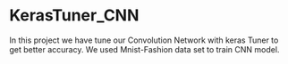 # KerasTuner_CNN
In this project we have tune our Convolution Network with keras Tuner to get better accuracy. We used Mnist-Fashion data set to train CNN model.  

